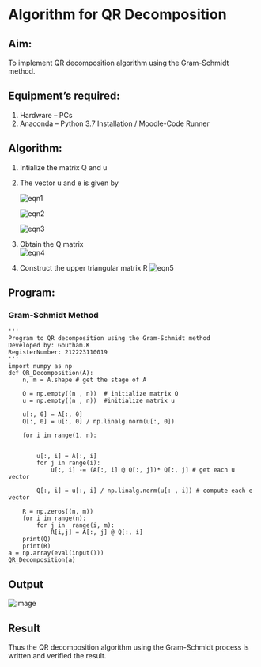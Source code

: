 # Algorithm for QR Decomposition
## Aim:
To implement QR decomposition algorithm using the Gram-Schmidt method.
## Equipment’s required:
1.	Hardware – PCs
2.	Anaconda – Python 3.7 Installation / Moodle-Code Runner
## Algorithm:
1.	Intialize the matrix Q and u
2.	The vector u and e is given by

    ![eqn1](./ex4.jpg)

    ![eqn2](./ex6.jpg)

    ![eqn3](./ex3.jpg)

3.	Obtain the Q matrix   
    ![eqn4](./ex1.jpg)
4.	Construct the upper triangular matrix R
    ![eqn5](./ex2.jpg)



## Program:
### Gram-Schmidt Method
```
''' 
Program to QR decomposition using the Gram-Schmidt method
Developed by: Goutham.K
RegisterNumber: 212223110019
'''
import numpy as np
def QR_Decomposition(A):
    n, m = A.shape # get the stage of A
    
    Q = np.empty((n , n))  # initialize matrix Q
    u = np.empty((n , n))  #initialize matrix u
    
    u[:, 0] = A[:, 0]
    Q[:, 0] = u[:, 0] / np.linalg.norm(u[:, 0])

    for i in range(1, n):
        
        
        u[:, i] = A[:, i]
        for j in range(i):
            u[:, i] -= (A[:, i] @ Q[:, j])* Q[:, j] # get each u vector
            
        Q[:, i] = u[:, i] / np.linalg.norm(u[: , i]) # compute each e vector
    
    R = np.zeros((n, m))
    for i in range(n):
        for j in  range(i, m):
            R[i,j] = A[:, j] @ Q[:, i]
    print(Q)
    print(R)
a = np.array(eval(input()))
QR_Decomposition(a)

```

## Output
![image](https://github.com/Goutham2306/QRdecomposition/assets/138971154/32809b50-3df7-4e49-b2b4-7bcfcd52785d)



## Result
Thus the QR decomposition algorithm using the Gram-Schmidt process is written and verified the result.
